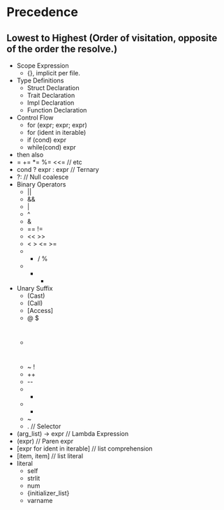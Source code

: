 # Precedence

## Lowest to Highest (Order of visitation, opposite of the order the resolve.)
* Scope Expression
  * {}, implicit per file.
* Type Definitions
  * Struct Declaration
  * Trait Declaration
  * Impl Declaration
  * Function Declaration
* Control Flow
  * for (expr; expr; expr)
  * for (ident in iterable)
  * if (cond) expr
  * while(cond) expr
* then also
* = += *= %= <<= // etc
* cond ? expr : expr // Ternary
*  ?: // Null coalesce
* Binary Operators
  * ||
  * &&
  * |
  * ^
  * &
  * == !=
  * << >>
  * < > <= >=
  * * / %
  * + -
* Unary Suffix
  * (Cast)
  * (Call)
  * [Access]
  * @ $
  * #
  * ~ !
  * ++
  * --
  * +
  * -
  * ~
  * . // Selector
* (arg_list) -> expr // Lambda Expression
* (expr) // Paren expr
* [expr for ident in iterable] // list comprehension
* [item, item] // list literal
* literal
  * self
  * strlit
  * num
  * {initializer_list}
  * varname
